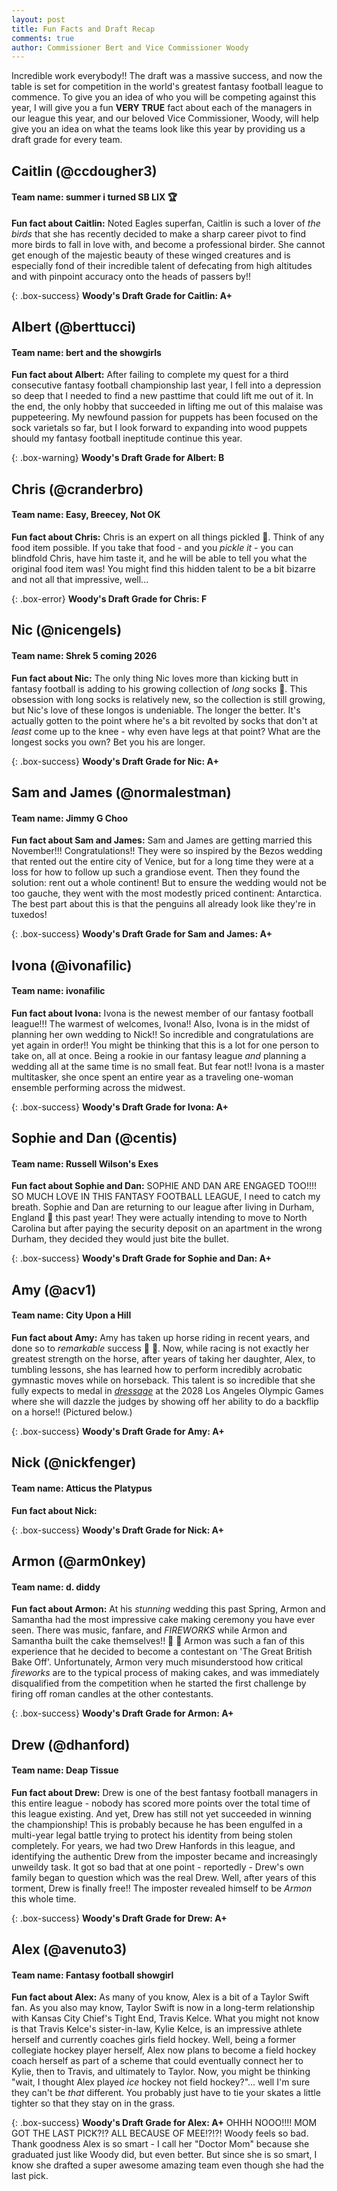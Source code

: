 ```yaml
---
layout: post
title: Fun Facts and Draft Recap
comments: true
author: Commissioner Bert and Vice Commissioner Woody
---
```



Incredible work everybody!! The draft was a massive success, and now the table is set for competition in the world's greatest fantasy football league to commence. To give you an idea of who you will be competing against this year, I will give you a fun **VERY TRUE** fact about each of the managers in our league this year, and our beloved Vice Commissioner, Woody, will help give you an idea on what the teams look like this year by providing us a draft grade for every team.



## Caitlin (@ccdougher3)

#### Team name: summer i turned SB LIX &#127942;

**Fun fact about Caitlin:** Noted Eagles superfan, Caitlin is such a lover of _the birds_ that she has recently decided to make a sharp career pivot to find more birds to fall in love with, and become a professional birder. She cannot get enough of the majestic beauty of these winged creatures and is especially fond of their incredible talent of defecating from high altitudes and with pinpoint accuracy onto the heads of passers by!!

{: .box-success}
**Woody's Draft Grade for Caitlin: A+**



## Albert (@berttucci)

#### Team name: bert and the showgirls

**Fun fact about Albert:** After failing to complete my quest for a third consecutive fantasy football championship last year, I fell into a depression so deep that I needed to find a new pasttime that could lift me out of it. In the end, the only hobby that succeeded in lifting me out of this malaise was puppeteering. My newfound passion for puppets has been focused on the sock varietals so far, but I look forward to expanding into wood puppets should my fantasy football ineptitude continue this year.

{: .box-warning}
**Woody's Draft Grade for Albert: B**


## Chris (@cranderbro)

#### Team name: Easy, Breecey, Not OK

**Fun fact about Chris:** Chris is an expert on all things pickled &#129362;. Think of any food item possible. If you take that food - and you _pickle it_ - you can blindfold Chris, have him taste it, and he will be able to tell you what the original food item was! You might find this hidden talent to be a bit bizarre and not all that impressive, well...

{: .box-error}
**Woody's Draft Grade for Chris: F**


## Nic (@nicengels)

#### Team name: Shrek 5 coming 2026

**Fun fact about Nic:** The only thing Nic loves more than kicking butt in fantasy football is adding to his growing collection of _long_ socks &#129510;. This obsession with long socks is relatively new, so the collection is still growing, but Nic's love of these longos is undeniable. The longer the better. It's actually gotten to the point where he's a bit revolted by socks that don't at *least* come up to the knee - why even have legs at that point? What are the longest socks you own? Bet you his are longer.

{: .box-success}
**Woody's Draft Grade for Nic: A+**


## Sam and James (@normalestman)

#### Team name: Jimmy G Choo

**Fun fact about Sam and James:** Sam and James are getting married this November!!! Congratulations!! They were so inspired by the Bezos wedding that rented out the entire city of Venice, but for a long time they were at a loss for how to follow up such a grandiose event. Then they found the solution: rent out a whole continent! But to ensure the wedding would not be too gauche, they went with the most modestly priced continent: Antarctica. The best part about this is that the penguins all already look like they're in tuxedos!

{: .box-success}
**Woody's Draft Grade for Sam and James: A+**


## Ivona (@ivonafilic)

#### Team name: ivonafilic

**Fun fact about Ivona:** Ivona is the newest member of our fantasy football league!!! The warmest of welcomes, Ivona!! Also, Ivona is in the midst of planning her own wedding to Nick!! So incredible and congratulations are yet again in order!! You might be thinking that this is a lot for one person to take on, all at once. Being a rookie in our fantasy league _and_ planning a wedding all at the same time is no small feat. But fear not!! Ivona is a master multitasker, she once spent an entire year as a traveling one-woman ensemble performing across the midwest.

{: .box-success}
**Woody's Draft Grade for Ivona: A+**


## Sophie and Dan (@centis)

#### Team name: Russell Wilson's Exes

**Fun fact about Sophie and Dan:** SOPHIE AND DAN ARE ENGAGED TOO!!!! SO MUCH LOVE IN THIS FANTASY FOOTBALL LEAGUE, I need to catch my breath. Sophie and Dan are returning to our league after living in Durham, England &#127988; this past year! They were actually intending to move to North Carolina but after paying the security deposit on an apartment in the wrong Durham, they decided they would just bite the bullet.


{: .box-success}
**Woody's Draft Grade for Sophie and Dan: A+**


## Amy (@acv1)

#### Team name: City Upon a Hill

**Fun fact about Amy:** Amy has taken up horse riding in recent years, and done so to *remarkable* success &#128014; &#128014;. Now, while racing is not exactly her greatest strength on the horse, after years of taking her daughter, Alex, to tumbling lessons, she has learned how to perform incredibly acrobatic gymnastic moves while on horseback. This talent is so incredible that she fully expects to medal in [_dressage_](https://www.youtube.com/shorts/CniEbJXHDq8) at the 2028 Los Angeles Olympic Games where she will dazzle the judges by showing off her ability to do a backflip on a horse!! (Pictured below.)

{: .box-success}
**Woody's Draft Grade for Amy: A+**


## Nick (@nickfenger)

#### Team name: Atticus the Platypus

**Fun fact about Nick:**

{: .box-success}
**Woody's Draft Grade for Nick: A+**



## Armon (@arm0nkey)

#### Team name: d. diddy

**Fun fact about Armon:** At his *stunning* wedding this past Spring, Armon and Samantha had the most impressive cake making ceremony you have ever seen. There was music, fanfare, and *FIREWORKS* while Armon and Samantha built the cake themselves!! &#127879; &#127874; Armon was such a fan of this experience that he decided to become a contestant on 'The Great British Bake Off'. Unfortunately, Armon very much misunderstood how critical _fireworks_ are to the typical process of making cakes, and was immediately disqualified from the competition when he started the first challenge by firing off roman candles at the other contestants.


{: .box-success}
**Woody's Draft Grade for Armon: A+**


## Drew (@dhanford)

#### Team name: Deap Tissue

**Fun fact about Drew:** Drew is one of the best fantasy football managers in this entire league - nobody has scored more points over the total time of this league existing. And yet, Drew has still not yet succeeded in winning the championship! This is probably because he has been engulfed in a multi-year legal battle trying to protect his identity from being stolen completely. For years, we had two Drew Hanfords in this league, and identifying the authentic Drew from the imposter became and increasingly unweildy task. It got so bad that at one point - reportedly - Drew's own family began to question which was the real Drew. Well, after years of this torment, Drew is finally free!! The imposter revealed himself to be _Armon_ this whole time.

{: .box-success}
**Woody's Draft Grade for Drew: A+**


## Alex (@avenuto3)

#### Team name: Fantasy football showgirl


**Fun fact about Alex:** As many of you know, Alex is a bit of a Taylor Swift fan. As you also may know, Taylor Swift is now in a long-term relationship with Kansas City Chief's Tight End, Travis Kelce. What you might not know is that Travis Kelce's sister-in-law, Kylie Kelce, is an impressive athlete herself and currently coaches girls field hockey. Well, being a former collegiate hockey player herself, Alex now plans to become a field hockey coach herself as part of a scheme that could eventually connect her to Kylie, then to Travis, and ultimately to Taylor. Now, you might be thinking "wait, I thought Alex played _ice_ hockey not field hockey?"... well I'm sure they can't be _that_ different. You probably just have to tie your skates a little tighter so that they stay on in the grass.

{: .box-success}
**Woody's Draft Grade for Alex: A+** OHHH NOOO!!!! MOM GOT THE LAST PICK?!? ALL BECAUSE OF MEE!?!?! Woody feels so bad. Thank goodness Alex is so smart - I call her "Doctor Mom" because she graduated just like Woody did, but even better. But since she is so smart, I know she drafted a super awesome amazing team even though she had the last pick.

